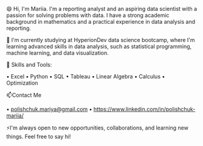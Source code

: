 😄 Hi, I'm Mariia.
I'm a reporting analyst and an aspiring data scientist with a passion for solving problems with data. I have a strong academic background in mathematics and a practical experience in data analysis and reporting. 

🌱 I'm currently studying at HyperionDev data science bootcamp, where I'm learning advanced skills in data analysis, such as statistical programming, machine learning, and data visualization.

💬 Skills and Tools:

•  Excel
•  Python
•  SQL
•  Tableau
•  Linear Algebra
•  Calculus
•  Optimization


📫Contact Me

•  polishchuk.mariya@gmail.com
•  https://www.linkedin.com/in/polishchuk-mariia/


⚡I'm always open to new opportunities, collaborations, and learning new things. Feel free to say hi! 


